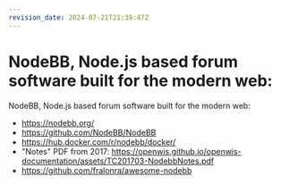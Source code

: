 ```yaml
---
revision_date: 2024-07-21T21:39:47Z
---
```

# NodeBB, Node.js based forum software built for the modern web:
NodeBB, Node.js based forum software built for the modern web:
* https://nodebb.org/
* https://github.com/NodeBB/NodeBB
* https://hub.docker.com/r/nodebb/docker/
* "Notes" PDF from 2017: https://openwis.github.io/openwis-documentation/assets/TC201703-NodebbNotes.pdf
* https://github.com/fralonra/awesome-nodebb